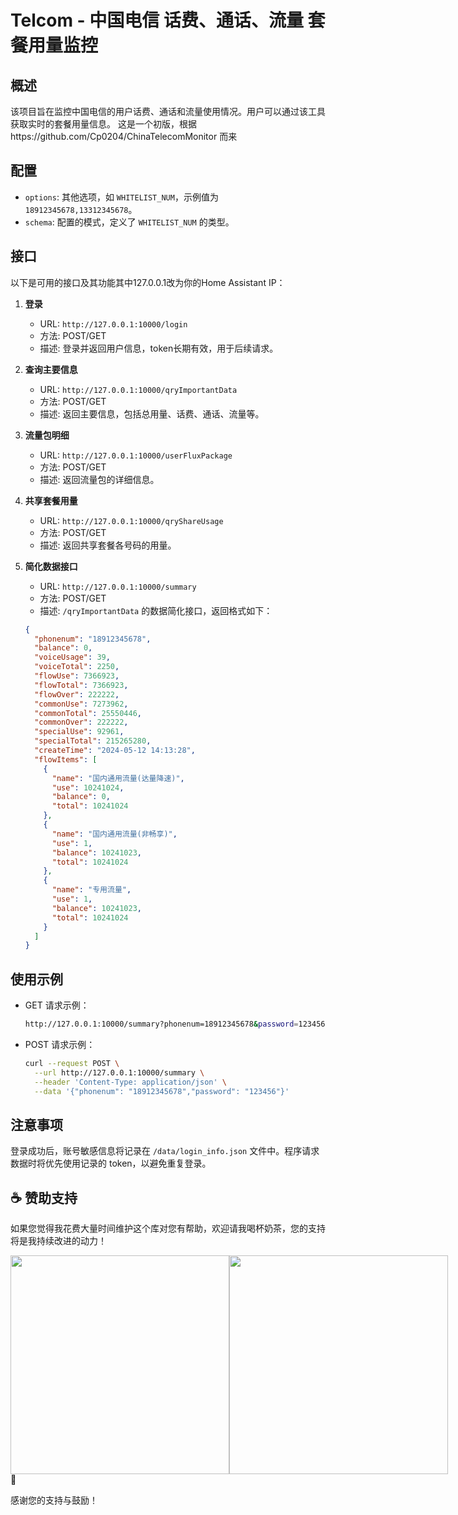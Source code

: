 # Telcom - 中国电信 话费、通话、流量 套餐用量监控

## 概述
该项目旨在监控中国电信的用户话费、通话和流量使用情况。用户可以通过该工具获取实时的套餐用量信息。
这是一个初版，根据https://github.com/Cp0204/ChinaTelecomMonitor 而来


## 配置

- `options`: 其他选项，如 `WHITELIST_NUM`，示例值为 `18912345678,13312345678`。
- `schema`: 配置的模式，定义了 `WHITELIST_NUM` 的类型。

## 接口
以下是可用的接口及其功能其中127.0.0.1改为你的Home Assistant IP：

1. **登录**
   - URL: `http://127.0.0.1:10000/login`
   - 方法: POST/GET
   - 描述: 登录并返回用户信息，token长期有效，用于后续请求。

2. **查询主要信息**
   - URL: `http://127.0.0.1:10000/qryImportantData`
   - 方法: POST/GET
   - 描述: 返回主要信息，包括总用量、话费、通话、流量等。

3. **流量包明细**
   - URL: `http://127.0.0.1:10000/userFluxPackage`
   - 方法: POST/GET
   - 描述: 返回流量包的详细信息。

4. **共享套餐用量**
   - URL: `http://127.0.0.1:10000/qryShareUsage`
   - 方法: POST/GET
   - 描述: 返回共享套餐各号码的用量。

5. **简化数据接口**
   - URL: `http://127.0.0.1:10000/summary`
   - 方法: POST/GET
   - 描述: `/qryImportantData` 的数据简化接口，返回格式如下：
   ```json
   {
     "phonenum": "18912345678",
     "balance": 0,
     "voiceUsage": 39,
     "voiceTotal": 2250,
     "flowUse": 7366923,
     "flowTotal": 7366923,
     "flowOver": 222222,
     "commonUse": 7273962,
     "commonTotal": 25550446,
     "commonOver": 222222,
     "specialUse": 92961,
     "specialTotal": 215265280,
     "createTime": "2024-05-12 14:13:28",
     "flowItems": [
       {
         "name": "国内通用流量(达量降速)",
         "use": 10241024,
         "balance": 0,
         "total": 10241024
       },
       {
         "name": "国内通用流量(非畅享)",
         "use": 1,
         "balance": 10241023,
         "total": 10241024
       },
       {
         "name": "专用流量",
         "use": 1,
         "balance": 10241023,
         "total": 10241024
       }
     ]
   }
   ```

## 使用示例
- GET 请求示例：
   ```bash
   http://127.0.0.1:10000/summary?phonenum=18912345678&password=123456
   ```

- POST 请求示例：
   ```bash
   curl --request POST \
     --url http://127.0.0.1:10000/summary \
     --header 'Content-Type: application/json' \
     --data '{"phonenum": "18912345678","password": "123456"}'
   ```

## 注意事项
登录成功后，账号敏感信息将记录在 `/data/login_info.json` 文件中。程序请求数据时将优先使用记录的 token，以避免重复登录。

## ☕ 赞助支持

如果您觉得我花费大量时间维护这个库对您有帮助，欢迎请我喝杯奶茶，您的支持将是我持续改进的动力！

<div style="display: flex; justify-content: space-between;">
  <img src="https://gitee.com/desmond_GT/hassio-addons/raw/main/1_readme/Ali_Pay.jpg" height="350px" />
  <img src="https://gitee.com/desmond_GT/hassio-addons/raw/main/1_readme/WeChat_Pay.jpg" height="350px" />
</div> 💖

感谢您的支持与鼓励！


